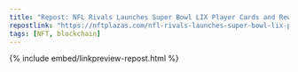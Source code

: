 ```yaml
---
title: "Repost: NFL Rivals Launches Super Bowl LIX Player Cards and Rewards"
repostlink: "https://nftplazas.com/nfl-rivals-launches-super-bowl-lix-player-cards-and-rewards/?utm_source=pocket_shared"
tags: [NFT, blockchain]
---
```


{% include embed/linkpreview-repost.html %}

